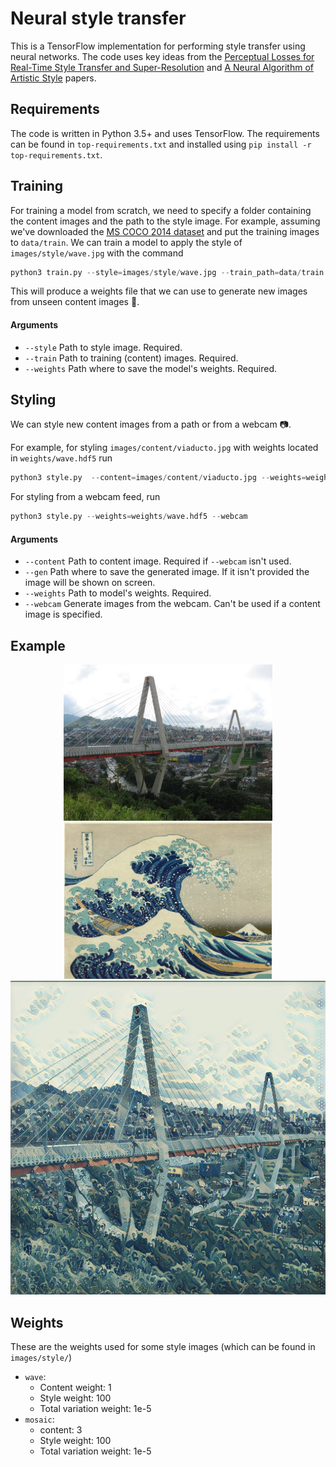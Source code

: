 # Neural style transfer

This is a TensorFlow implementation for performing style transfer using neural
networks. The code uses key ideas from the [Perceptual Losses for Real-Time Style Transfer and Super-Resolution](https://arxiv.org/abs/1603.08155) and
[A Neural Algorithm of Artistic Style](https://arxiv.org/abs/1508.06576) papers.

## Requirements

The code is written in Python 3.5+ and uses TensorFlow. The requirements
can be found in `top-requirements.txt` and installed using
`pip install -r top-requirements.txt`.

## Training

For training a model from scratch, we need to specify a folder containing the
content images and the path to the style image. For example, assuming we've
downloaded the [MS COCO 2014 dataset](http://cocodataset.org/#download) and put
the training images to `data/train`. We can train a model to apply the style of
`images/style/wave.jpg` with the command

```python
python3 train.py --style=images/style/wave.jpg --train_path=data/train --weights_path=weights/wave.hdf5
```

This will produce a weights file that we can use to generate new images from
unseen content images 🎉.

#### Arguments

- `--style` Path to style image. Required.
- `--train` Path to training (content) images. Required.
- `--weights` Path where to save the model's weights. Required.

## Styling

We can style new content images from a path or from a webcam 📷.

For example, for styling `images/content/viaducto.jpg` with weights located
in `weights/wave.hdf5` run

```python
python3 style.py  --content=images/content/viaducto.jpg --weights=weights/wave.hdf5
```

For styling from a webcam feed, run

```python
python3 style.py --weights=weights/wave.hdf5 --webcam
```

#### Arguments

- `--content` Path to content image. Required if `--webcam` isn't used.
- `--gen` Path where to save the generated image. If it isn't provided the image
will be shown on screen.
- `--weights` Path to model's weights. Required.
- `--webcam` Generate images from the webcam. Can't be used if a content image
is specified.

## Example

<div align="center">
  <img height="250px" src="images/content/viaducto.jpg" />
  <img height="250px" src="images/style/wave.jpg" />
  <img height="502px" src="images/generated/viaducto_wave.jpg" />
</div>

## Weights

These are the weights used for some style images (which can be found in
`images/style/`)

- `wave`:
  - Content weight: 1
  - Style weight: 100
  - Total variation weight: 1e-5
- `mosaic`:
  - content: 3
  - Style weight: 100
  - Total variation weight: 1e-5
